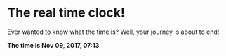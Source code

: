 # The real time clock!

Ever wanted to know what the time is? Well, your journey is about to end!

**The time is Nov 09, 2017, 07:13**
